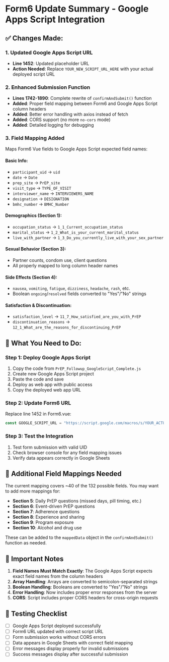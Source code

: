 # Form6 Update Summary - Google Apps Script Integration

## ✅ **Changes Made:**

### 1. **Updated Google Apps Script URL**
- **Line 1452**: Updated placeholder URL 
- **Action Needed**: Replace `YOUR_NEW_SCRIPT_URL_HERE` with your actual deployed script URL

### 2. **Enhanced Submission Function**
- **Lines 1742-1890**: Complete rewrite of `confirmAndSubmit()` function
- **Added**: Proper field mapping between Form6 and Google Apps Script column headers
- **Added**: Better error handling with axios instead of fetch
- **Added**: CORS support (no more `no-cors` mode)
- **Added**: Detailed logging for debugging

### 3. **Field Mapping Added**
Maps Form6 Vue fields to Google Apps Script expected field names:

#### **Basic Info:**
- `participant_uid` → `uid`
- `date` → `Date`  
- `prep_site` → `PrEP_site`
- `visit_type` → `TYPE_OF_VISIT`
- `interviewer_name` → `INTERVIEWERS_NAME`
- `designation` → `DESIGNATION`
- `bmhc_number` → `BMHC_Number`

#### **Demographics (Section 1):**
- `occupation_status` → `1_1_Current_occupation_status`
- `marital_status` → `1_2_What_is_your_current_marital_status`
- `live_with_partner` → `1_3_Do_you_currently_live_with_your_sex_partner`

#### **Sexual Behavior (Section 3):**
- Partner counts, condom use, client questions
- All properly mapped to long column header names

#### **Side Effects (Section 4):**
- `nausea`, `vomiting`, `fatigue`, `dizziness`, `headache`, `rash`, etc.
- Boolean `ongoing`/`resolved` fields converted to "Yes"/"No" strings

#### **Satisfaction & Discontinuation:**
- `satisfaction_level` → `11_7_How_satisfied_are_you_with_PrEP`
- `discontinuation_reasons` → `12_1_What_are_the_reasons_for_discontinuing_PrEP`

## 🔧 **What You Need to Do:**

### **Step 1: Deploy Google Apps Script**
1. Copy the code from `PrEP_Followup_GoogleScript_Complete.js`
2. Create new Google Apps Script project
3. Paste the code and save
4. Deploy as web app with public access
5. Copy the deployed web app URL

### **Step 2: Update Form6 URL**
Replace line 1452 in Form6.vue:
```javascript
const GOOGLE_SCRIPT_URL = "https://script.google.com/macros/s/YOUR_ACTUAL_SCRIPT_ID_HERE/exec";
```

### **Step 3: Test the Integration**
1. Test form submission with valid UID
2. Check browser console for any field mapping issues
3. Verify data appears correctly in Google Sheets

## 📝 **Additional Field Mappings Needed**

The current mapping covers ~40 of the 132 possible fields. You may want to add more mappings for:

- **Section 5**: Daily PrEP questions (missed days, pill timing, etc.)
- **Section 6**: Event-driven PrEP questions  
- **Section 7**: Adherence questions
- **Section 8**: Experience and sharing
- **Section 9**: Program exposure
- **Section 10**: Alcohol and drug use

These can be added to the `mappedData` object in the `confirmAndSubmit()` function as needed.

## 🚨 **Important Notes**

1. **Field Names Must Match Exactly**: The Google Apps Script expects exact field names from the column headers
2. **Array Handling**: Arrays are converted to semicolon-separated strings
3. **Boolean Handling**: Booleans are converted to "Yes"/"No" strings
4. **Error Handling**: Now includes proper error responses from the server
5. **CORS**: Script includes proper CORS headers for cross-origin requests

## 🧪 **Testing Checklist**

- [ ] Google Apps Script deployed successfully
- [ ] Form6 URL updated with correct script URL
- [ ] Form submission works without CORS errors  
- [ ] Data appears in Google Sheets with correct field mapping
- [ ] Error messages display properly for invalid submissions
- [ ] Success messages display after successful submission